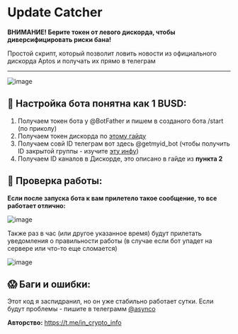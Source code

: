 # Update Catcher

**ВНИМАНИЕ! Берите токен от левого дискорда, чтобы диверсифицировать риски бана!**

Простой скрипт, который позволит ловить новости из официального дискорда Aptos и получать их прямо в телеграм
___
![image](https://user-images.githubusercontent.com/101818400/160838444-416cfaa2-b0c1-4212-9a82-0fab79145720.png)

## 🤡 **Настройка бота понятна как 1 BUSD:**
1. Получаем токен бота у @BotFather и пишем в созданого бота /start (по приколу)
2. Получаем токен дискорда по [этому гайду](https://teletype.in/@solevoy_melovoy/rkDeuzQpofZ)
3. Получаем совй ID телеграм вот здесь @getmyid_bot (чтобы получить ID закрытой группы - изучите [эту инфу](https://stackoverflow.com/questions/32423837/telegram-bot-how-to-get-a-group-chat-id))
4. Получаем ID каналов в Дискорде, это описано в гайде из **пункта 2**


## 🦧 Проверка работы:
**Если после запуска бота к вам прилетело такое сообщение, то все работает отлично:**

![image](https://user-images.githubusercontent.com/101818400/160838990-00e3fdad-c0f8-487e-8b9b-c341cdc3dd0a.png)

Также раз в час (или другое указанное время) будут прилетать уведомления о правильности работы (в случае если бот упадет на сервере или что-то еще сломается)

![image](https://user-images.githubusercontent.com/101818400/160839317-f1fedea0-93a2-41b1-8e54-eb307f3a9d21.png)


## 😱 Баги и ошибки:
Этот код я заспидранил, но он уже стабильно работает сутки. Если будут проблемы - пишите в телеграмм [@asynco](https://t.me/asynco)

**Авторство:** https://t.me/in_crypto_info
